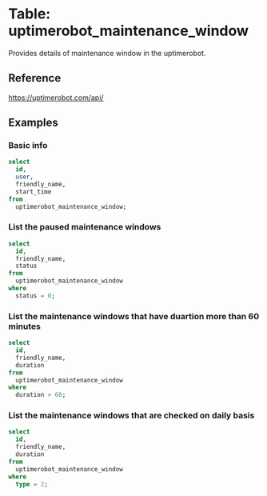 # Table: uptimerobot_maintenance_window

Provides details of maintenance window in the uptimerobot.

## Reference

https://uptimerobot.com/api/

## Examples

### Basic info

```sql
select
  id,
  user,
  friendly_name,
  start_time
from
  uptimerobot_maintenance_window;
```

### List the paused maintenance windows

```sql
select
  id,
  friendly_name,
  status
from
  uptimerobot_maintenance_window
where
  status = 0;
```

### List the maintenance windows that have duartion more than 60 minutes

```sql
select
  id,
  friendly_name,
  duration
from
  uptimerobot_maintenance_window
where
  duration > 60;
```

### List the maintenance windows that are checked on daily basis

```sql
select
  id,
  friendly_name,
  duration
from
  uptimerobot_maintenance_window
where
  type = 2;
```

